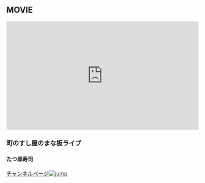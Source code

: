 ## MOVIE

<div style="position:relative;max-width:853px"><div style="padding-bottom:56.25%" role="presentation"></div><iframe style="position:absolute;top:0;left:0;width:100%;height:100%" src="https://freshlive.tv/embed/94086" frameborder="0" allowfullscreen></iframe></div>

### 町のすし屋のまな板ライブ
#### たつ郎寿司

<a href="https://freshlive.tv/taturousushi" target="_blank" />チャンネルページ<img src="https://hayabusa.io/amebafresh-misc/uploads/channel-request/icon_share.png" alt="jump" /></a>
